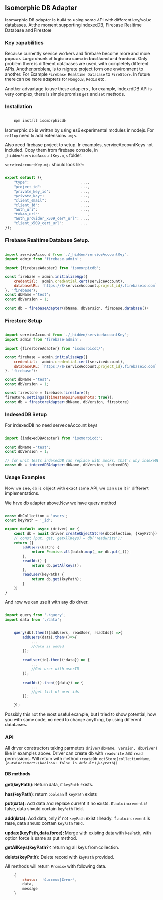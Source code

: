 ## Isomorphic DB Adapter

Isomorphic DB adapter is build to using same API with different key/value databases. At the moment supporting indexedDB, Firebase Realtime Database and Firestore

### Key capabilities

Because currently service workers and firebase become more and more popular. Large chunk of logic are same in backkend and frontend. 
Only problem there is different databases are used, with completely different APIs. 
Another problem, is to migrate project form one environment to another. For Example `Firebase Realtime Database` to `FireStore`.
In future there can be more adapters for `MongoDB`, `Redis` etc.

Another advantage to use these adapters , for example, indexedDB API is very complex, there is simple promise `get` and `set` methods.

### Installation

```bash

    npm install isomorphicdb

```

Isomorphic db is written by using es6 experimental modules in nodejs. For `rollup` need to add extensions `.mjs`.

Also need firebase project to setup. In examples, serviceAccountKeys not included. Copy them from firebase console, in `_hidden/serviceAccountKey.mjs` folder.

`serviceAccountKey.mjs` should look like:

```javascript

export default ({
    "type":                        ...,
    "project_id":                  ...,
    "private_key_id":              ...,
    "private_key":                 ...,
    "client_email":                ...,
    "client_id":                   ...,
    "auth_uri":                    ...,
    "token_uri":                   ...,
    "auth_provider_x509_cert_url": ...,
    "client_x509_cert_url":        ...
});


```

### Firebase Realtime Database Setup.

```javascript

import serviceAccount from './_hidden/serviceAccountKey';
import admin from 'firebase-admin';

import {firebaseAdapter} from 'isomorpicdb';

const firebase = admin.initializeApp({
    credential:  admin.credential.cert(serviceAccount),
    databaseURL: `https://${serviceAccount.project_id}.firebaseio.com`
}, 'firebase');
const dbName ='test';
const dbVersion = 1;

const db = firebaseAdapter(dbName, dbVersion, firebase.database())

```

### Firestore Setup

```javascript

import serviceAccount from './_hidden/serviceAccountKey';
import admin from 'firebase-admin';

import {firestoreAdapter} from 'isomorpicdb/';

const firebase = admin.initializeApp({
    credential:  admin.credential.cert(serviceAccount),
    databaseURL: `https://${serviceAccount.project_id}.firebaseio.com`
}, 'firebase');

const dbName ='test';
const dbVersion = 1;

const firestore = firebase.firestore();
firestore.settings({timestampsInSnapshots: true});
const db = firestoreAdapter(dbName, dbVersion, firestore);

```

### IndexedDB Setup

For indexedDB no need serveiceAccount keys.

```javascript

import {indexedDBAdapter} from 'isomorpicdb';

const dbName ='test';
const dbVersion = 1;

// for unit tests indexedDB can replace with mocks. that's why indexeDB not included in source.
const db = indexedDBAdapter(dbName, dbVersion, indexedDB);

```

### Usage Examples

Now we see, db is object with exact same API, we can use it in different implementations.

We have db adapter above.Now we have query method

```javascript

const dbCollection = 'users';
const keyPath = '_id';

export default async (driver) => {
    const db = await driver.createObjectStore(dbCollection, {keyPath}).then(_=>_('readwrite'));
    // const {put, get, getAllKeys} = db('readwrite');
    return ({
        addUsers(batch) {
            return Promise.all(batch.map(_ => db.put(_)));
        },
        readIds() {
            return db.getAllKeys();
        },
        readUser(keyPath) {
            return db.get(keyPath);
        }
    })
}


``` 

And now we can use it with any db driver.

```javascript

import query from './query';
import data from './data';


    query(db).then(({addUsers, readUser, readIds}) =>{
        addUsers(data).then(()=>{
            ...
            //data is added
        });
        
        readUser(id).then(({data}) => {
            ...
            //Got user with userID
        });
        
        readIds().then(({data}) => {
            ...
            //get list of user ids
        });

    });


```

Possibly this not the most useful example, but I tried to show potential, how you with same code, no need to change anything, by using different databases.

### API

All driver constructors taking parmeters `driver(dbName, version, dbDriver)` like in examples above. Driver can create db with `readwrite` and `read` permissions. 
Will return with method `createObjectStore(collectionName, {autoincrement?(boolean: false is default),keyPath})` 

#### DB methods

**get(keyPath):** Return data, if `keyPath` exists.

**has(keyPath):** return `boolean` if `keyPath` exists

**put(data):** Add data and replace current if no exists. If `autoincrement` is false, data should contain `keyPath` field.

**add(data):** Add data, only if not `keyPath` exist already. If `autoincrement` is false, data should contain `keyPath` field.

**update(keyPath,data,force):** Merge with existing data with `keyPath`, with option force is same as put method.

**getAllKeys(keyPath?):** returning all keys from collection.

**delete(keyPath):** Delete record with `keyPath` provided.

All methods will return `Promise` with following data.

```javascript
    {
        status:  'Success|Error',
        data,
        message
    }
```
